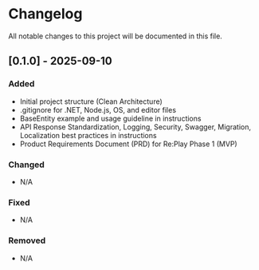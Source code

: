 # Changelog

All notable changes to this project will be documented in this file.

## [0.1.0] - 2025-09-10
### Added
- Initial project structure (Clean Architecture)
- .gitignore for .NET, Node.js, OS, and editor files
- BaseEntity example and usage guideline in instructions
- API Response Standardization, Logging, Security, Swagger, Migration, Localization best practices in instructions
- Product Requirements Document (PRD) for Re:Play Phase 1 (MVP)

### Changed
- N/A

### Fixed
- N/A

### Removed
- N/A
